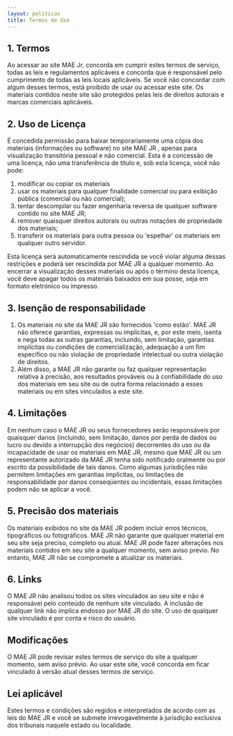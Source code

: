 ```yaml
---
layout: politicas
title: Termos de Uso
---
```

## 1. Termos

Ao acessar ao site MAE Jr, concorda em cumprir estes termos de serviço, todas as leis e regulamentos aplicáveis e concorda que é responsável pelo cumprimento de todas as leis locais aplicáveis. Se você não concordar com algum desses termos, está proibido de usar ou acessar este site. Os materiais contidos neste site são protegidos pelas leis de direitos autorais e marcas comerciais aplicáveis.

## 2. Uso de Licença

É concedida permissão para baixar temporariamente uma cópia dos materiais (informações ou software) no site MAE JR , apenas para visualização transitória pessoal e não comercial. Esta é a concessão de uma licença, não uma transferência de título e, sob esta licença, você não pode:

1. modificar ou copiar os materiais
2. usar os materiais para qualquer finalidade comercial ou para exibição pública (comercial ou não comercial);
3. tentar descompilar ou fazer engenharia reversa de qualquer software contido no site MAE JR;
4. remover quaisquer direitos autorais ou outras notações de propriedade dos materiais;
5. transferir os materiais para outra pessoa ou 'espelhar' os materiais em qualquer outro servidor.

Esta licença será automaticamente rescindida se você violar alguma dessas restrições e poderá ser rescindida por MAE JR a qualquer momento. Ao encerrar a visualização desses materiais ou após o término desta licença, você deve apagar todos os materiais baixados em sua posse, seja em formato eletrónico ou impresso.

## 3. Isenção de responsabilidade

1. Os materiais no site da MAE JR são fornecidos 'como estão'. MAE JR não oferece garantias, expressas ou implícitas, e, por este meio, isenta e nega todas as outras garantias, incluindo, sem limitação, garantias implícitas ou condições de comercialização, adequação a um fim específico ou não violação de propriedade intelectual ou outra violação de direitos.
2. Além disso, a MAE JR não garante ou faz qualquer representação relativa à precisão, aos resultados prováveis ou à confiabilidade do uso dos materiais em seu site ou de outra forma relacionado a esses materiais ou em sites vinculados a este site.

## 4. Limitações

Em nenhum caso o MAE JR ou seus fornecedores serão responsáveis por quaisquer danos (incluindo, sem limitação, danos por perda de dados ou lucro ou devido a interrupção dos negócios) decorrentes do uso ou da incapacidade de usar os materiais em MAE JR, mesmo que MAE JR ou um representante autorizado da MAE JR tenha sido notificado oralmente ou por escrito da possibilidade de tais danos. Como algumas jurisdições não permitem limitações em garantias implícitas, ou limitações de responsabilidade por danos conseqüentes ou incidentais, essas limitações podem não se aplicar a você.

## 5. Precisão dos materiais

Os materiais exibidos no site da MAE JR podem incluir erros técnicos, tipográficos ou fotográficos. MAE JR não garante que qualquer material em seu site seja preciso, completo ou atual. MAE JR pode fazer alterações nos materiais contidos em seu site a qualquer momento, sem aviso prévio. No entanto, MAE JR não se compromete a atualizar os materiais.

## 6. Links

O MAE JR não analisou todos os sites vinculados ao seu site e não é responsável pelo conteúdo de nenhum site vinculado. A inclusão de qualquer link não implica endosso por MAE JR do site. O uso de qualquer site vinculado é por conta e risco do usuário.

## Modificações

O MAE JR pode revisar estes termos de serviço do site a qualquer momento, sem aviso prévio. Ao usar este site, você concorda em ficar vinculado à versão atual desses termos de serviço.

## Lei aplicável

Estes termos e condições são regidos e interpretados de acordo com as leis do MAE JR e você se submete irrevogavelmente à jurisdição exclusiva dos tribunais naquele estado ou localidade.